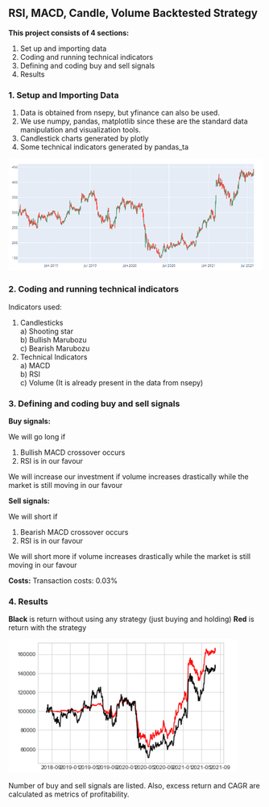## RSI, MACD, Candle, Volume Backtested Strategy
**This project consists of 4 sections:**
1) Set up and importing data
2) Coding and running technical indicators
3) Defining and coding buy and sell signals
4) Results

### 1. Setup and Importing Data
1) Data is obtained from nsepy, but yfinance can also be used.
2) We use numpy, pandas, matplotlib since these are the standard data manipulation and visualization tools.
3) Candlestick charts generated by plotly
4) Some technical indicators generated by pandas_ta

![](imgs/candlechart.png)

### 2. Coding and running technical indicators
Indicators used:
1) Candlesticks  
a) Shooting star  
b) Bullish Marubozu  
c) Bearish Marubozu
2) Technical Indicators  
a) MACD  
b) RSI  
c) Volume (It is already present in the data from nsepy)

### 3. Defining and coding buy and sell signals
**Buy signals:**

We will go long if
1) Bullish MACD crossover occurs  
2) RSI is in our favour

We will increase our investment if volume increases drastically while the market is still moving in our favour

**Sell signals:**

We will short if

1) Bearish MACD crossover occurs  
2) RSI is in our favour

We will short more if volume increases drastically while the market is still moving in our favour

**Costs:**
Transaction costs: 0.03%

### 4. Results
**Black** is return without using any strategy (just buying and holding)
**Red** is return with the strategy

![](imgs/returnchart.png)

Number of buy and sell signals are listed.
Also, excess return and CAGR are calculated as metrics of profitability.
